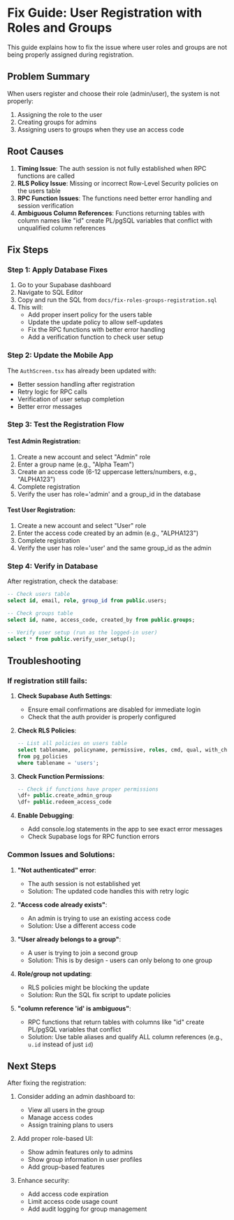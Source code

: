# Fix Guide: User Registration with Roles and Groups

This guide explains how to fix the issue where user roles and groups are not being properly assigned during registration.

## Problem Summary

When users register and choose their role (admin/user), the system is not properly:
1. Assigning the role to the user
2. Creating groups for admins
3. Assigning users to groups when they use an access code

## Root Causes

1. **Timing Issue**: The auth session is not fully established when RPC functions are called
2. **RLS Policy Issue**: Missing or incorrect Row-Level Security policies on the users table
3. **RPC Function Issues**: The functions need better error handling and session verification
4. **Ambiguous Column References**: Functions returning tables with column names like "id" create PL/pgSQL variables that conflict with unqualified column references

## Fix Steps

### Step 1: Apply Database Fixes

1. Go to your Supabase dashboard
2. Navigate to SQL Editor
3. Copy and run the SQL from `docs/fix-roles-groups-registration.sql`
4. This will:
   - Add proper insert policy for the users table
   - Update the update policy to allow self-updates
   - Fix the RPC functions with better error handling
   - Add a verification function to check user setup

### Step 2: Update the Mobile App

The `AuthScreen.tsx` has already been updated with:
- Better session handling after registration
- Retry logic for RPC calls
- Verification of user setup completion
- Better error messages

### Step 3: Test the Registration Flow

#### Test Admin Registration:
1. Create a new account and select "Admin" role
2. Enter a group name (e.g., "Alpha Team")
3. Create an access code (6-12 uppercase letters/numbers, e.g., "ALPHA123")
4. Complete registration
5. Verify the user has role='admin' and a group_id in the database

#### Test User Registration:
1. Create a new account and select "User" role
2. Enter the access code created by an admin (e.g., "ALPHA123")
3. Complete registration
4. Verify the user has role='user' and the same group_id as the admin

### Step 4: Verify in Database

After registration, check the database:

```sql
-- Check users table
select id, email, role, group_id from public.users;

-- Check groups table
select id, name, access_code, created_by from public.groups;

-- Verify user setup (run as the logged-in user)
select * from public.verify_user_setup();
```

## Troubleshooting

### If registration still fails:

1. **Check Supabase Auth Settings**:
   - Ensure email confirmations are disabled for immediate login
   - Check that the auth provider is properly configured

2. **Check RLS Policies**:
   ```sql
   -- List all policies on users table
   select tablename, policyname, permissive, roles, cmd, qual, with_check 
   from pg_policies 
   where tablename = 'users';
   ```

3. **Check Function Permissions**:
   ```sql
   -- Check if functions have proper permissions
   \df+ public.create_admin_group
   \df+ public.redeem_access_code
   ```

4. **Enable Debugging**:
   - Add console.log statements in the app to see exact error messages
   - Check Supabase logs for RPC function errors

### Common Issues and Solutions:

1. **"Not authenticated" error**:
   - The auth session is not established yet
   - Solution: The updated code handles this with retry logic

2. **"Access code already exists"**:
   - An admin is trying to use an existing access code
   - Solution: Use a different access code

3. **"User already belongs to a group"**:
   - A user is trying to join a second group
   - Solution: This is by design - users can only belong to one group

4. **Role/group not updating**:
   - RLS policies might be blocking the update
   - Solution: Run the SQL fix script to update policies

5. **"column reference 'id' is ambiguous"**:
   - RPC functions that return tables with columns like "id" create PL/pgSQL variables that conflict
   - Solution: Use table aliases and qualify ALL column references (e.g., `u.id` instead of just `id`)

## Next Steps

After fixing the registration:

1. Consider adding an admin dashboard to:
   - View all users in the group
   - Manage access codes
   - Assign training plans to users

2. Add proper role-based UI:
   - Show admin features only to admins
   - Show group information in user profiles
   - Add group-based features

3. Enhance security:
   - Add access code expiration
   - Limit access code usage count
   - Add audit logging for group management
